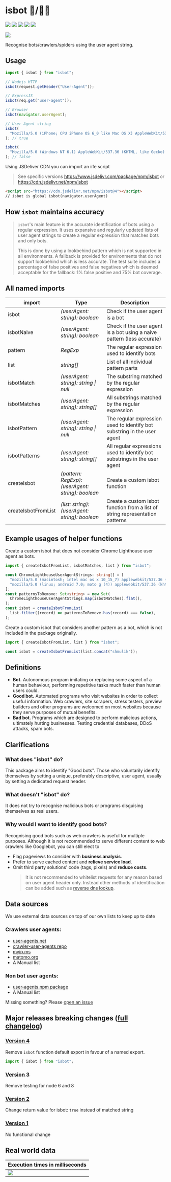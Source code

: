 # isbot 🤖/👨‍🦰

[![](https://img.shields.io/npm/v/isbot?style=flat-square)](https://www.npmjs.com/package/isbot) [![](https://img.shields.io/npm/dt/isbot?style=flat-square)](https://www.npmjs.com/package/isbot) [![](https://img.shields.io/circleci/build/github/omrilotan/isbot?style=flat-square)](https://circleci.com/gh/omrilotan/isbot) [![](https://img.shields.io/github/last-commit/omrilotan/isbot?style=flat-square)](https://github.com/omrilotan/isbot/graphs/commit-activity) [![](https://data.jsdelivr.com/v1/package/npm/isbot/badge)](https://www.jsdelivr.com/package/npm/isbot)

[![](./page/isbot.svg)](https://isbot.js.org)

Recognise bots/crawlers/spiders using the user agent string.

## Usage

```ts
import { isbot } from "isbot";

// Nodejs HTTP
isbot(request.getHeader("User-Agent"));

// ExpressJS
isbot(req.get("user-agent"));

// Browser
isbot(navigator.userAgent);

// User Agent string
isbot(
  "Mozilla/5.0 (iPhone; CPU iPhone OS 6_0 like Mac OS X) AppleWebKit/536.26 (KHTML, like Gecko) Version/6.0 Mobile/10A5376e Safari/8536.25 (compatible; Googlebot/2.1; +http://www.google.com/bot.html)",
); // true

isbot(
  "Mozilla/5.0 (Windows NT 6.1) AppleWebKit/537.36 (KHTML, like Gecko) Chrome/41.0.2228.0 Safari/537.36",
); // false
```

Using JSDeliver CDN you can import an iife script

> See specific versions https://www.jsdelivr.com/package/npm/isbot or https://cdn.jsdelivr.net/npm/isbot

```html
<script src="https://cdn.jsdelivr.net/npm/isbot@4"></script>
// isbot is global isbot(navigator.userAgent)
```

## How `isbot` maintains accuracy

> `isbot`'s main feature is the accurate identification of bots using a regular expression. It uses expansive and regularly updated lists of user agent strings to create a regular expression that matches bots and only bots.
>
> This is done by using a lookbehind pattern which is not supported in all environments. A fallback is provided for environments that do not support lookbehind which is less accurate. The test suite includes a percentage of false positives and false negatives which is deemed acceptable for the fallback: 1% false positive and 75% bot coverage.

## All named imports

| import              | Type                                              | Description                                                                  |
| ------------------- | ------------------------------------------------- | ---------------------------------------------------------------------------- |
| isbot               | _(userAgent: string): boolean_                    | Check if the user agent is a bot                                             |
| isbotNaive          | _(userAgent: string): boolean_                    | Check if the user agent is a bot using a naive pattern (less accurate)       |
| pattern             | _RegExp_                                          | The regular expression used to identify bots                                 |
| list                | _string[]_                                        | List of all individual pattern parts                                         |
| isbotMatch          | _(userAgent: string): string \| null_             | The substring matched by the regular expression                              |
| isbotMatches        | _(userAgent: string): string[]_                   | All substrings matched by the regular expression                             |
| isbotPattern        | _(userAgent: string): string \| null_             | The regular expression used to identify bot substring in the user agent      |
| isbotPatterns       | _(userAgent: string): string[]_                   | All regular expressions used to identify bot substrings in the user agent    |
| createIsbot         | _(pattern: RegExp): (userAgent: string): boolean_ | Create a custom isbot function                                               |
| createIsbotFromList | _(list: string): (userAgent: string): boolean_    | Create a custom isbot function from a list of string representation patterns |

## Example usages of helper functions

Create a custom isbot that does not consider Chrome Lighthouse user agent as bots.

```ts
import { createIsbotFromList, isbotMatches, list } from "isbot";

const ChromeLighthouseUserAgentStrings: string[] = [
  "mozilla/5.0 (macintosh; intel mac os x 10_15_7) applewebkit/537.36 (khtml, like gecko) chrome/94.0.4590.2 safari/537.36 chrome-lighthouse",
  "mozilla/5.0 (linux; android 7.0; moto g (4)) applewebkit/537.36 (khtml, like gecko) chrome/94.0.4590.2 mobile safari/537.36 chrome-lighthouse",
];
const patternsToRemove: Set<string> = new Set(
  ChromeLighthouseUserAgentStrings.map(isbotMatches).flat(),
);
const isbot = createIsbotFromList(
  list.filter((record) => patternsToRemove.has(record) === false),
);
```

Create a custom isbot that considers another pattern as a bot, which is not included in the package originally.

```ts
import { createIsbotFromList, list } from "isbot";

const isbot = createIsbotFromList(list.concat("shmulik"));
```

## Definitions

- **Bot.** Autonomous program imitating or replacing some aspect of a human behaviour, performing repetitive tasks much faster than human users could.
- **Good bot.** Automated programs who visit websites in order to collect useful information. Web crawlers, site scrapers, stress testers, preview builders and other programs are welcomed on most websites because they serve purposes of mutual benefits.
- **Bad bot.** Programs which are designed to perform malicious actions, ultimately hurting businesses. Testing credential databases, DDoS attacks, spam bots.

## Clarifications

### What does "isbot" do?

This package aims to identify "Good bots". Those who voluntarily identify themselves by setting a unique, preferably descriptive, user agent, usually by setting a dedicated request header.

### What doesn't "isbot" do?

It does not try to recognise malicious bots or programs disguising themselves as real users.

### Why would I want to identify good bots?

Recognising good bots such as web crawlers is useful for multiple purposes. Although it is not recommended to serve different content to web crawlers like Googlebot, you can still elect to

- Flag pageviews to consider with **business analysis**.
- Prefer to serve cached content and **relieve service load**.
- Omit third party solutions' code (tags, pixels) and **reduce costs**.
  > It is not recommended to whitelist requests for any reason based on user agent header only. Instead other methods of identification can be added such as [reverse dns lookup](https://www.npmjs.com/package/reverse-dns-lookup).

## Data sources

We use external data sources on top of our own lists to keep up to date

### Crawlers user agents:

- [user-agents.net](https://user-agents.net/bots)
- [crawler-user-agents repo](https://raw.githubusercontent.com/monperrus/crawler-user-agents/master/crawler-user-agents.json)
- [myip.ms](https://www.myip.ms/files/bots/live_webcrawlers.txt)
- [matomo.org](https://github.com/matomo-org/device-detector/blob/master/Tests/fixtures/bots.yml)
- A Manual list

### Non bot user agents:

- [user-agents npm package](https://www.npmjs.com/package/user-agents)
- A Manual list

Missing something? Please [open an issue](https://github.com/omrilotan/isbot/issues/new/choose)

## Major releases breaking changes ([full changelog](./CHANGELOG.md))

### [**Version 4**](https://github.com/omrilotan/isbot/releases/tag/v4.0.0)

Remove `isbot` function default export in favour of a named export.

```ts
import { isbot } from "isbot";
```

### [**Version 3**](https://github.com/omrilotan/isbot/releases/tag/v3.0.0)

Remove testing for node 6 and 8

### [**Version 2**](https://github.com/omrilotan/isbot/releases/tag/v2.0.0)

Change return value for isbot: `true` instead of matched string

### [**Version 1**](https://github.com/omrilotan/isbot/releases/tag/v1.0.0)

No functional change

## Real world data

| Execution times in milliseconds
| -
| ![](https://user-images.githubusercontent.com/516342/125660283-c6ef9db8-6162-449b-912d-7b7ae97ef411.png)

```

```
